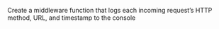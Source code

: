 Create a middleware function that logs each incoming request’s HTTP method, URL, and timestamp to the console